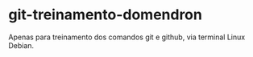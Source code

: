 # git-treinamento-domendron
Apenas para treinamento dos comandos git e github, via terminal Linux Debian.
